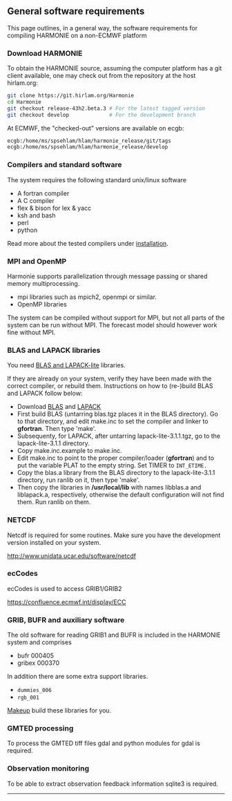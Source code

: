 

## General software requirements

This page outlines, in a general way, the software requirements for compiling HARMONIE on a non-ECMWF platform
### Download HARMONIE

To obtain the HARMONIE source, assuming the computer platform has a git client available, one may check out from the repository at the host hirlam.org:
```bash
git clone https://git.hirlam.org/Harmonie
cd Harmonie
git checkout release-43h2.beta.3 # For the latest tagged version
git checkout develop             # For the development branch
```

At ECMWF, the "checked-out" versions are available on ecgb:
```bash
ecgb:/home/ms/spsehlam/hlam/harmonie_release/git/tags
ecgb:/home/ms/spsehlam/hlam/harmonie_release/develop
```

### Compilers and standard software

The system requires the following standard unix/linux software 

 * A fortran compiler
 * A C compiler
 * flex & bison for lex & yacc
 * ksh and bash
 * perl
 * python

Read more about the tested compilers under [installation](HarmonieSystemDocumentation/Installation).

### MPI and OpenMP

Harmonie supports parallelization through message passing or shared memory multiprocessing. 

 * mpi libraries such as mpich2, openmpi or similar.
 * OpenMP libraries

The system can be compiled without support for MPI, but not all parts of the system can be run without MPI. The forecast model should however work fine without MPI.

### BLAS and LAPACK libraries

You need [BLAS and LAPACK-lite](http://netlib.org/) libraries.

If they are already on your system, verify they have been made with the correct compiler, or rebuild them. Instructions on how to (re-)build BLAS and LAPACK follow below:
 * Download [BLAS](http://www.netlib.org/blas/index.html) and [LAPACK](http://www.netlib.org/lapack/index.html)
 * First build BLAS (untarring blas.tgz places it in the BLAS directory). Go to that directory, and edit make.inc to set the compiler and linker to **gfortran**. Then type 'make'.
 * Subsequenty, for LAPACK, after untarring lapack-lite-3.1.1.tgz, go to the lapack-lite-3.1.1 directory.
 * Copy make.inc.example to make.inc.
 * Edit make.inc to point to the proper compiler/loader (**gfortran**) and to put the variable PLAT to the empty string. Set TIMER to `INT_ETIME.`
 * Copy the blas.a library from the BLAS directory to the lapack-lite-3.1.1 directory, run ranlib on it, then type 'make'.
 * Then copy the libraries in **/usr/local/lib** with names libblas.a and liblapack.a, respectively, otherwise the default configuration will not find them. Run ranlib on them.

### NETCDF

 Netcdf is required for some routines. Make sure you have the development version installed on your system.

 http://www.unidata.ucar.edu/software/netcdf

### ecCodes

 ecCodes is used to access GRIB1/GRIB2

 https://confluence.ecmwf.int/display/ECC 

### GRIB, BUFR and auxiliary software

The old software for reading GRIB1 and BUFR is included in the HARMONIE system and comprises

 * bufr 000405
 * gribex 000370

In addition there are some extra support libraries.

 * `dummies_006`
 * `rgb_001`

[Makeup](HarmonieSystemDocumentation/Build_with_makeup) build these libraries for you. 

### GMTED processing

 To process the GMTED tiff files gdal and python modules for gdal is required.

### Observation monitoring

 To be able to extract observation feedback information sqlite3 is required.


----


